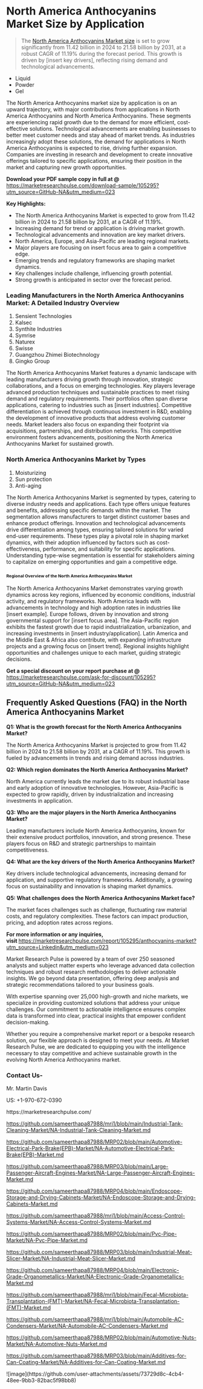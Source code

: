 <h1>North America Anthocyanins Market&nbsp;Size by Application</h1><blockquote><p>The <a href="https://marketresearchpulse.com/download-sample/105295?utm_source=GitHub-NA&amp;utm_medium=023">North America Anthocyanins Market size</a> is set to grow significantly from 11.42 billion in 2024 to 21.58 billion by 2031, at a robust CAGR of 11.19% during the forecast period. This growth is driven by [insert key drivers], reflecting rising demand and technological advancements.</p></blockquote><ul><li>Liquid<li> Powder<li> Gel</li></ul><p>The North America Anthocyanins market size by application is on an upward trajectory, with major contributions from applications in North America Anthocyanins and North America Anthocyanins. These segments are experiencing rapid growth due to the demand for more efficient, cost-effective solutions. Technological advancements are enabling businesses to better meet customer needs and stay ahead of market trends. As industries increasingly adopt these solutions, the demand for applications in North America Anthocyanins is expected to rise, driving further expansion. Companies are investing in research and development to create innovative offerings tailored to specific applications, ensuring their position in the market and capturing new growth opportunities.</p><p><strong>Download your PDF sample copy in full at @ </strong><a href="https://marketresearchpulse.com/download-sample/105295?utm_source=GitHub-NA&amp;utm_medium=023">https://marketresearchpulse.com/download-sample/105295?utm_source=GitHub-NA&amp;utm_medium=023</a></p><p><strong>Key Highlights: </strong></p><ul><li>The North America Anthocyanins Market is expected to grow from 11.42 billion in 2024 to 21.58 billion by 2031, at a CAGR of 11.19%.</li><li>Increasing demand for trend or application is driving market growth.</li><li>Technological advancements and innovation are key market drivers.</li><li>North America, Europe, and Asia-Pacific are leading regional markets.</li><li>Major players are focusing on insert focus area to gain a competitive edge.</li><li>Emerging trends and regulatory frameworks are shaping market dynamics.</li><li>Key challenges include challenge, influencing growth potential.</li><li>Strong growth is anticipated in sector over the forecast period.</li></ul><h3>Leading Manufacturers in the North America Anthocyanins Market: A Detailed Industry Overview</h3><ol><li>Sensient Technologies</li><li>Kalsec</li><li>Synthite Industries</li><li>Symrise</li><li>Naturex</li><li>Swisse</li><li>Guangzhou Zhimei Biotechnology</li><li>Gingko Group</li></ol><div class="flex max-w-full flex-col flex-grow"><div class="min-h-8 text-message flex w-full flex-col items-end gap-2 whitespace-normal break-words [.text-message+&amp;]:mt-5" dir="auto" data-message-author-role="assistant" data-message-id="fd8432e4-4910-450d-b182-61b7bfb0a01f" data-message-model-slug="gpt-4o"><div class="flex w-full flex-col gap-1 empty:hidden first:pt-[3px]"><div class="markdown prose w-full break-words dark:prose-invert light"><p>The North America Anthocyanins Market features a dynamic landscape with leading manufacturers driving growth through innovation, strategic collaborations, and a focus on emerging technologies. Key players leverage advanced production techniques and sustainable practices to meet rising demand and regulatory requirements. Their portfolios often span diverse applications, catering to industries such as [insert industries]. Competitive differentiation is achieved through continuous investment in R&amp;D, enabling the development of innovative products that address evolving customer needs. Market leaders also focus on expanding their footprint via acquisitions, partnerships, and distribution networks. This competitive environment fosters advancements, positioning the North America Anthocyanins Market for sustained growth.</p></div></div></div></div><h3>North America Anthocyanins Market by Types</h3><ol><li>Moisturizing<li> Sun protection<li> Anti-aging</li></ol><div class="flex max-w-full flex-col flex-grow"><div class="min-h-8 text-message flex w-full flex-col items-end gap-2 whitespace-normal break-words [.text-message+&amp;]:mt-5" dir="auto" data-message-author-role="assistant" data-message-id="084470be-0bb7-4664-bddf-5156b4f41249" data-message-model-slug="gpt-4o-mini"><div class="flex w-full flex-col gap-1 empty:hidden first:pt-[3px]"><div class="markdown prose w-full break-words dark:prose-invert light"><p>The North America Anthocyanins Market is segmented by types, catering to diverse industry needs and applications. Each type offers unique features and benefits, addressing specific demands within the market. The segmentation allows manufacturers to target distinct customer bases and enhance product offerings. Innovation and technological advancements drive differentiation among types, ensuring tailored solutions for varied end-user requirements. These types play a pivotal role in shaping market dynamics, with their adoption influenced by factors such as cost-effectiveness, performance, and suitability for specific applications. Understanding type-wise segmentation is essential for stakeholders aiming to capitalize on emerging opportunities and gain a competitive edge.</p></div></div></div></div><h3><span style="font-size: 11px;">Regional Overview of the North America Anthocyanins Market</span></h3><div class="flex max-w-full flex-col flex-grow"><div class="min-h-8 text-message flex w-full flex-col items-end gap-2 whitespace-normal break-words [.text-message+&amp;]:mt-5" dir="auto" data-message-author-role="assistant" data-message-id="e9038762-ce64-4e30-91c9-9bd413514231" data-message-model-slug="gpt-4o-mini"><div class="flex w-full flex-col gap-1 empty:hidden first:pt-[3px]"><div class="markdown prose w-full break-words dark:prose-invert light"><p>The North America Anthocyanins Market demonstrates varying growth dynamics across key regions, influenced by economic conditions, industrial activity, and regulatory frameworks. North America leads with advancements in technology and high adoption rates in industries like [insert example]. Europe follows, driven by innovation and strong governmental support for [insert focus area]. The Asia-Pacific region exhibits the fastest growth due to rapid industrialization, urbanization, and increasing investments in [insert industry/application]. Latin America and the Middle East &amp; Africa also contribute, with expanding infrastructure projects and a growing focus on [insert trend]. Regional insights highlight opportunities and challenges unique to each market, guiding strategic decisions.</p></div></div></div></div><p><strong>Get a special discount on your report purchase at @ </strong><a href="https://marketresearchpulse.com/ask-for-discount/105295?utm_source=GitHub-NA&amp;utm_medium=023">https://marketresearchpulse.com/ask-for-discount/105295?utm_source=GitHub-NA&amp;utm_medium=023</a></p><h2>Frequently Asked Questions (FAQ) in the North America Anthocyanins Market</h2><p><strong>Q1: What is the growth forecast for the North America Anthocyanins Market?</strong></p><p>The North America Anthocyanins Market is projected to grow from 11.42 billion in 2024 to 21.58 billion by 2031, at a CAGR of 11.19%. This growth is fueled by advancements in trends and rising demand across industries.</p><p><strong>Q2: Which region dominates the North America Anthocyanins Market?</strong></p><p>North America currently leads the market due to its robust industrial base and early adoption of innovative technologies. However, Asia-Pacific is expected to grow rapidly, driven by industrialization and increasing investments in application.</p><p><strong>Q3: Who are the major players in the North America Anthocyanins Market?</strong></p><p>Leading manufacturers include North America Anthocyanins, known for their extensive product portfolios, innovation, and strong presence. These players focus on R&amp;D and strategic partnerships to maintain competitiveness.</p><p><strong>Q4: What are the key drivers of the North America Anthocyanins Market?</strong></p><p>Key drivers include technological advancements, increasing demand for application, and supportive regulatory frameworks. Additionally, a growing focus on sustainability and innovation is shaping market dynamics.</p><p><strong>Q5: What challenges does the North America Anthocyanins Market face?</strong></p><p>The market faces challenges such as challenge, fluctuating raw material costs, and regulatory complexities. These factors can impact production, pricing, and adoption rates across regions.</p><p><strong>For more information or any inquiries, visit&nbsp;</strong><a href="https://marketresearchpulse.com/report/105295/anthocyanins-market?utm_source=Linkedin&utm_medium=023">https://marketresearchpulse.com/report/105295/anthocyanins-market?utm_source=Linkedin&utm_medium=023</a></p><p>Market Research Pulse is powered by a team of over 250 seasoned analysts and subject matter experts who leverage advanced data collection techniques and robust research methodologies to deliver actionable insights. We go beyond data presentation, offering deep analysis and strategic recommendations tailored to your business goals.</p><p>With expertise spanning over 25,000 high-growth and niche markets, we specialize in providing customized solutions that address your unique challenges. Our commitment to actionable intelligence ensures complex data is transformed into clear, practical insights that empower confident decision-making.</p><p>Whether you require a comprehensive market report or a bespoke research solution, our flexible approach is designed to meet your needs. At Market Research Pulse, we are dedicated to equipping you with the intelligence necessary to stay competitive and achieve sustainable growth in the evolving North America Anthocyanins market.</p><h3><strong>Contact Us-</strong></h3><p>Mr. Martin Davis</p><p>US: +1-970-672-0390</p><p>https://marketresearchpulse.com/</p><p><a href="https://github.com/sameerthapa87988/mri1/blob/main/Industrial-Tank-Cleaning-Market/NA-Industrial-Tank-Cleaning-Market.md">https://github.com/sameerthapa87988/mri1/blob/main/Industrial-Tank-Cleaning-Market/NA-Industrial-Tank-Cleaning-Market.md</a></p><p><a href="https://github.com/sameerthapa87988/MRP02/blob/main/Automotive-Electrical-Park-Brake(EPB)-Market/NA-Automotive-Electrical-Park-Brake(EPB)-Market.md">https://github.com/sameerthapa87988/MRP02/blob/main/Automotive-Electrical-Park-Brake(EPB)-Market/NA-Automotive-Electrical-Park-Brake(EPB)-Market.md</a></p><p><a href="https://github.com/sameerthapa87988/MRP03/blob/main/Large-Passenger-Aircraft-Engines-Market/NA-Large-Passenger-Aircraft-Engines-Market.md">https://github.com/sameerthapa87988/MRP03/blob/main/Large-Passenger-Aircraft-Engines-Market/NA-Large-Passenger-Aircraft-Engines-Market.md</a></p><p><a href="https://github.com/sameerthapa87988/MRP04/blob/main/Endoscope-Storage-and-Drying-Cabinets-Market/NA-Endoscope-Storage-and-Drying-Cabinets-Market.md">https://github.com/sameerthapa87988/MRP04/blob/main/Endoscope-Storage-and-Drying-Cabinets-Market/NA-Endoscope-Storage-and-Drying-Cabinets-Market.md</a></p><p><a href="https://github.com/sameerthapa87988/mri1/blob/main/Access-Control-Systems-Market/NA-Access-Control-Systems-Market.md">https://github.com/sameerthapa87988/mri1/blob/main/Access-Control-Systems-Market/NA-Access-Control-Systems-Market.md</a></p><p><a href="https://github.com/sameerthapa87988/MRP02/blob/main/Pvc-Pipe-Market/NA-Pvc-Pipe-Market.md">https://github.com/sameerthapa87988/MRP02/blob/main/Pvc-Pipe-Market/NA-Pvc-Pipe-Market.md</a></p><p><a href="https://github.com/sameerthapa87988/MRP03/blob/main/Industrial-Meat-Slicer-Market/NA-Industrial-Meat-Slicer-Market.md">https://github.com/sameerthapa87988/MRP03/blob/main/Industrial-Meat-Slicer-Market/NA-Industrial-Meat-Slicer-Market.md</a></p><p><a href="https://github.com/sameerthapa87988/MRP04/blob/main/Electronic-Grade-Organometallics-Market/NA-Electronic-Grade-Organometallics-Market.md">https://github.com/sameerthapa87988/MRP04/blob/main/Electronic-Grade-Organometallics-Market/NA-Electronic-Grade-Organometallics-Market.md</a></p><p><a href="https://github.com/sameerthapa87988/mri1/blob/main/Fecal-Microbiota-Transplantation-(FMT)-Market/NA-Fecal-Microbiota-Transplantation-(FMT)-Market.md">https://github.com/sameerthapa87988/mri1/blob/main/Fecal-Microbiota-Transplantation-(FMT)-Market/NA-Fecal-Microbiota-Transplantation-(FMT)-Market.md</a></p><p><a href="https://github.com/sameerthapa87988/mri1/blob/main/Automobile-AC-Condensers-Market/NA-Automobile-AC-Condensers-Market.md">https://github.com/sameerthapa87988/mri1/blob/main/Automobile-AC-Condensers-Market/NA-Automobile-AC-Condensers-Market.md</a></p><p><a href="https://github.com/sameerthapa87988/MRP02/blob/main/Automotive-Nuts-Market/NA-Automotive-Nuts-Market.md">https://github.com/sameerthapa87988/MRP02/blob/main/Automotive-Nuts-Market/NA-Automotive-Nuts-Market.md</a></p><p><a href="https://github.com/sameerthapa87988/MRP03/blob/main/Additives-for-Can-Coating-Market/NA-Additives-for-Can-Coating-Market.md">https://github.com/sameerthapa87988/MRP03/blob/main/Additives-for-Can-Coating-Market/NA-Additives-for-Can-Coating-Market.md</a></p>
![image](https://github.com/user-attachments/assets/73729d8c-4cb4-48ee-9bb3-82bac5f98bb8)
